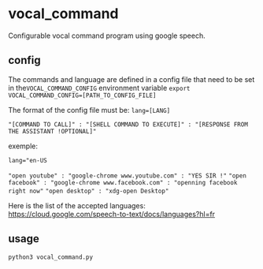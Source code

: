 # vocal_command
Configurable vocal command program using google speech.

## config
The commands and language are defined in a config file that need to be set in the`VOCAL_COMMAND_CONFIG` environment variable
`export VOCAL_COMMAND_CONFIG=[PATH_TO_CONFIG_FILE]`

The format of the config file must be:
`lang=[LANG]`

`"[COMMAND TO CALL]" : "[SHELL COMMAND TO EXECUTE]" : "[RESPONSE FROM THE ASSISTANT !OPTIONAL]"`

exemple:

`lang="en-US`

`"open youtube" : "google-chrome www.youtube.com" : "YES SIR !"`
`"open facebook" : "google-chrome www.facebook.com" : "openning facebook right now"`
`"open desktop" : "xdg-open Desktop"`

Here is the list of the accepted languages: https://cloud.google.com/speech-to-text/docs/languages?hl=fr

## usage
`python3 vocal_command.py`

